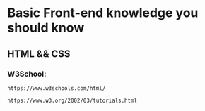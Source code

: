 # Basic Front-end knowledge you should know

## HTML && CSS

### W3School: 
    https://www.w3schools.com/html/

    https://www.w3.org/2002/03/tutorials.html
    

        
    